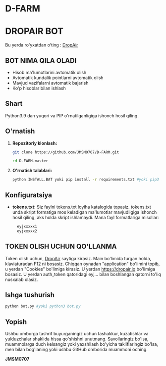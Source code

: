 # D-FARM
# DROPAIR BOT

Bu yerda roʻyxatdan oʻting : [DropAir](https://dropair.io?ref=N5X824)

## BOT NIMA QILA OLADI

  - Hisob ma'lumotlarini avtomatik olish
  - Avtomatik kundalik pointlarni avtomatik olish
  - Mavjud vazifalarni avtomatik bajarish
  - Ko'p hisoblar bilan ishlash
    
## Shart

Python3.9 dan yuqori va PIP o'rnatilganligiga ishonch hosil qiling.

## O'rnatish

1. **Repozitoriy klonlash:**
   ```bash
   git clone https://github.com/JMSM0707/D-FARM.git
   ```
   ```bash
   cd D-FARM-master
   ```

2. **O'rnatish talablari:**
   ```bash
   python INSTALL.BAT yoki pip install -r requirements.txt #yoki pip3 install -r requirements.txt
   ```

## Konfiguratsiya

- **tokens.txt:** Siz faylni tokens.txt loyiha katalogida topasiz. tokens.txt unda skript formatiga mos keladigan ma'lumotlar mavjudligiga ishonch hosil qiling, aks holda skript ishlamaydi. Mana fayl formatlariga misollar:

  ```bash
    eyjxxxxx1
    eyjxxxxx2
  ```
## TOKEN OLISH UCHUN QO'LLANMA

Token olish uchun, [DropAir](https://dropair.io) saytiga kirasiz. Main bo'limida turgan holda, klaviaturadan F12 ni bosasiz. 
Chiqqan oynadan "application" bo'limini topib, u yerdan "Cookies" bo'limiga kirasiz. U yerdan https://dropair.io bo'limiga bosasiz. U yerdan auth_token qatoridagi eyj... bilan boshlangan qatorni to'liq nusxalab olasiz.

## Ishga tushurish

```bash
python bot.py #yoki python3 bot.py
```

## Yopish

Ushbu omborga tashrif buyurganingiz uchun tashakkur, kuzatishlar va yulduzchalar shaklida hissa qo'shishni unutmang. Savollaringiz bo'lsa, muammolarga duch kelsangiz yoki yaxshilash bo'yicha takliflaringiz bo'lsa, men bilan bog'laning yoki ushbu GitHub omborida muammoni oching.

**JMSM0707**
